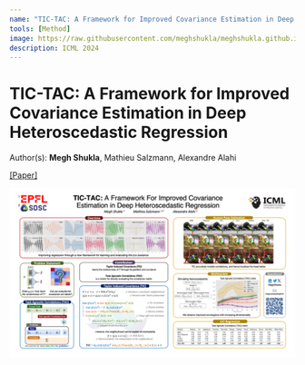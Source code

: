 ```yaml
---
name: "TIC-TAC: A Framework for Improved Covariance Estimation in Deep Heteroscedastic Regression"
tools: [Method]
image: https://raw.githubusercontent.com/meghshukla/meghshukla.github.io/master/files/images/tic-tac.jpg
description: ICML 2024
---
```


# TIC-TAC: A Framework for Improved Covariance Estimation in Deep Heteroscedastic Regression
Author(s): **Megh Shukla**, Mathieu Salzmann, Alexandre Alahi  

<a href="https://deep-regression.github.io/files/papers/icml/TIC-TAC.pdf" target="_blank">[Paper]</a> 

![TIC-TAC_Poster](https://raw.githubusercontent.com/deep-regression/deep-regression.github.io/master/files/papers/icml/TIC-TAC_poster.png)
